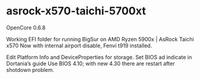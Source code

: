 # asrock-x570-taichi-5700xt

OpenCore 0.6.8

Working EFI folder for running BigSur on AMD Ryzen 5900x | AsRock Taichi x570
Now with internal airport disable, Fenvi t919 installed.

Edit Platform Info and DeviceProperties for storage.
Set BIOS ad indicate in Dortania’s guide
Use BIOS 4.10; with new 4.30 there are restart after shotdown problem.
